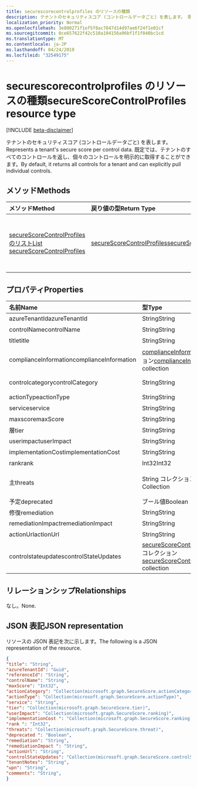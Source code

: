 ```yaml
---
title: securescorecontrolprofiles のリソースの種類
description: テナントのセキュリティスコア (コントロールデータごと) を表します。 既定では、テナントのすべてのコントロールを返し、個々のコントロールを明示的に取得することができます。
localization_priority: Normal
ms.openlocfilehash: 3e800271f1ef5f8ac7847d14d97ae6f24f1e01cf
ms.sourcegitcommit: 0ce657622f42c510a104156a96bf1f1f040bc1cd
ms.translationtype: MT
ms.contentlocale: ja-JP
ms.lasthandoff: 04/24/2019
ms.locfileid: "32549175"
---
```

# <a name="securescorecontrolprofiles-resource-type"></a><span data-ttu-id="5837b-104">securescorecontrolprofiles のリソースの種類</span><span class="sxs-lookup"><span data-stu-id="5837b-104">secureScoreControlProfiles resource type</span></span>

[!INCLUDE [beta-disclaimer](../../includes/beta-disclaimer.md)]

<span data-ttu-id="5837b-105">テナントのセキュリティスコア (コントロールデータごと) を表します。</span><span class="sxs-lookup"><span data-stu-id="5837b-105">Represents a tenant's secure score per control data.</span></span> <span data-ttu-id="5837b-106">既定では、テナントのすべてのコントロールを返し、個々のコントロールを明示的に取得することができます。</span><span class="sxs-lookup"><span data-stu-id="5837b-106">By default, it returns all controls for a tenant and can explicitly pull individual controls.</span></span>


## <a name="methods"></a><span data-ttu-id="5837b-107">メソッド</span><span class="sxs-lookup"><span data-stu-id="5837b-107">Methods</span></span>

| <span data-ttu-id="5837b-108">メソッド</span><span class="sxs-lookup"><span data-stu-id="5837b-108">Method</span></span>   | <span data-ttu-id="5837b-109">戻り値の型</span><span class="sxs-lookup"><span data-stu-id="5837b-109">Return Type</span></span>|<span data-ttu-id="5837b-110">説明</span><span class="sxs-lookup"><span data-stu-id="5837b-110">Description</span></span>|
|:---------------|:--------|:----------|
|[<span data-ttu-id="5837b-111">secureScoreControlProfiles のリスト</span><span class="sxs-lookup"><span data-stu-id="5837b-111">List secureScoreControlProfiles</span></span>](../api/securescorecontrolprofiles-list.md) | [<span data-ttu-id="5837b-112">secureScoreControlProfiles</span><span class="sxs-lookup"><span data-stu-id="5837b-112">secureScoreControlProfiles</span></span>](securescorecontrolprofiles.md) |<span data-ttu-id="5837b-113">securescorecontrolprofiles のオブジェクトのプロパティとメタデータを読み取ります。</span><span class="sxs-lookup"><span data-stu-id="5837b-113">Read properties and metadata of a secureScoreControlProfiles object.</span></span>|


## <a name="properties"></a><span data-ttu-id="5837b-114">プロパティ</span><span class="sxs-lookup"><span data-stu-id="5837b-114">Properties</span></span>

|<span data-ttu-id="5837b-115">名前</span><span class="sxs-lookup"><span data-stu-id="5837b-115">Name</span></span> |<span data-ttu-id="5837b-116">型</span><span class="sxs-lookup"><span data-stu-id="5837b-116">Type</span></span> |<span data-ttu-id="5837b-117">説明</span><span class="sxs-lookup"><span data-stu-id="5837b-117">Description</span></span> |
|:--|:--|:--|
|   <span data-ttu-id="5837b-118">azureTenantId</span><span class="sxs-lookup"><span data-stu-id="5837b-118">azureTenantId</span></span>   |   <span data-ttu-id="5837b-119">String</span><span class="sxs-lookup"><span data-stu-id="5837b-119">String</span></span>  |   <span data-ttu-id="5837b-120">テナント ID の GUID 文字列。</span><span class="sxs-lookup"><span data-stu-id="5837b-120">GUID string for tenant ID.</span></span>  |
|   <span data-ttu-id="5837b-121">controlName</span><span class="sxs-lookup"><span data-stu-id="5837b-121">controlName</span></span> |   <span data-ttu-id="5837b-122">String</span><span class="sxs-lookup"><span data-stu-id="5837b-122">String</span></span>  |   <span data-ttu-id="5837b-123">コントロールの名前を指定します。</span><span class="sxs-lookup"><span data-stu-id="5837b-123">Name of the control.</span></span> |
|   <span data-ttu-id="5837b-124">title</span><span class="sxs-lookup"><span data-stu-id="5837b-124">title</span></span>   |   <span data-ttu-id="5837b-125">String</span><span class="sxs-lookup"><span data-stu-id="5837b-125">String</span></span>  |   <span data-ttu-id="5837b-126">コントロールのタイトルを指定します。</span><span class="sxs-lookup"><span data-stu-id="5837b-126">Title of the control.</span></span>   |
| <span data-ttu-id="5837b-127">complianceInformation</span><span class="sxs-lookup"><span data-stu-id="5837b-127">complianceInformation</span></span> | <span data-ttu-id="5837b-128">[complianceInformation](complianceinformation.md)コレクション</span><span class="sxs-lookup"><span data-stu-id="5837b-128">[complianceInformation](complianceinformation.md) collection</span></span> | <span data-ttu-id="5837b-129">セキュリティで保護されたスコアコントロールに関連付けられているコンプライアンス情報のコレクション</span><span class="sxs-lookup"><span data-stu-id="5837b-129">The collection of compliance information associated with secure score control</span></span> |
|   <span data-ttu-id="5837b-130">controlcategory</span><span class="sxs-lookup"><span data-stu-id="5837b-130">controlCategory</span></span> |   <span data-ttu-id="5837b-131">String</span><span class="sxs-lookup"><span data-stu-id="5837b-131">String</span></span>  |   <span data-ttu-id="5837b-132">コントロールアクションカテゴリ (アカウント、データ、デバイス、アプリ、インフラストラクチャ)。</span><span class="sxs-lookup"><span data-stu-id="5837b-132">Control action category (Account, Data, Device, Apps, Infrastructure).</span></span>  |
|   <span data-ttu-id="5837b-133">actionType</span><span class="sxs-lookup"><span data-stu-id="5837b-133">actionType</span></span>  |   <span data-ttu-id="5837b-134">String</span><span class="sxs-lookup"><span data-stu-id="5837b-134">String</span></span>  |   <span data-ttu-id="5837b-135">アクションの種類 (Config、Review、Behavior) を制御します。</span><span class="sxs-lookup"><span data-stu-id="5837b-135">Control action type (Config, Review, Behavior).</span></span> |
|   <span data-ttu-id="5837b-136">service</span><span class="sxs-lookup"><span data-stu-id="5837b-136">service</span></span> |   <span data-ttu-id="5837b-137">String</span><span class="sxs-lookup"><span data-stu-id="5837b-137">String</span></span>  |   <span data-ttu-id="5837b-138">コントロールを所有するサービス (Exchange、Sharepoint、Azure AD)。</span><span class="sxs-lookup"><span data-stu-id="5837b-138">Service that owns the control (Exchange, Sharepoint, Azure AD).</span></span> |
|   <span data-ttu-id="5837b-139">maxscore</span><span class="sxs-lookup"><span data-stu-id="5837b-139">maxScore</span></span> |  <span data-ttu-id="5837b-140">String</span><span class="sxs-lookup"><span data-stu-id="5837b-140">String</span></span>  |   <span data-ttu-id="5837b-141">指定された日付における現在の取得最高スコア。</span><span class="sxs-lookup"><span data-stu-id="5837b-141">Current obtained max score on specified date.</span></span>   |
|   <span data-ttu-id="5837b-142">層</span><span class="sxs-lookup"><span data-stu-id="5837b-142">tier</span></span> |  <span data-ttu-id="5837b-143">String</span><span class="sxs-lookup"><span data-stu-id="5837b-143">String</span></span>  |   <span data-ttu-id="5837b-144">Control 層 (コア、多層防御、詳細)</span><span class="sxs-lookup"><span data-stu-id="5837b-144">Control tier (Core, Defense in Depth, Advanced.)</span></span>    |
|   <span data-ttu-id="5837b-145">userimpact</span><span class="sxs-lookup"><span data-stu-id="5837b-145">userImpact</span></span> |    <span data-ttu-id="5837b-146">String</span><span class="sxs-lookup"><span data-stu-id="5837b-146">String</span></span>  | <span data-ttu-id="5837b-147">制御を実装するユーザーへの影響 (低、中、高)。</span><span class="sxs-lookup"><span data-stu-id="5837b-147">User impact of implementing control (low, moderate, high).</span></span>    |
|   <span data-ttu-id="5837b-148">implementationCost</span><span class="sxs-lookup"><span data-stu-id="5837b-148">implementationCost</span></span> |    <span data-ttu-id="5837b-149">String</span><span class="sxs-lookup"><span data-stu-id="5837b-149">String</span></span>  |   <span data-ttu-id="5837b-150">implemmentating コントロールのリソースコスト (低、中、高)。</span><span class="sxs-lookup"><span data-stu-id="5837b-150">Resource cost of implemmentating control (low, moderate, high).</span></span> |
|   <span data-ttu-id="5837b-151">rank</span><span class="sxs-lookup"><span data-stu-id="5837b-151">rank</span></span> |  <span data-ttu-id="5837b-152">Int32</span><span class="sxs-lookup"><span data-stu-id="5837b-152">Int32</span></span>   |   <span data-ttu-id="5837b-153">Microsoft のスタックランキング。</span><span class="sxs-lookup"><span data-stu-id="5837b-153">Microsoft's stack ranking of control.</span></span>   |
|   <span data-ttu-id="5837b-154">主</span><span class="sxs-lookup"><span data-stu-id="5837b-154">threats</span></span> |   <span data-ttu-id="5837b-155">String コレクション</span><span class="sxs-lookup"><span data-stu-id="5837b-155">String Collection</span></span>   |   <span data-ttu-id="5837b-156">統制によって軽減される脅威のリスト (accountbreach、datadeletion、dataexのフィルター、dataSpillage、elevationOfPrivilege、maliciousInsider、passwordcracking、phishingOrWhaling、スプーフィング)。</span><span class="sxs-lookup"><span data-stu-id="5837b-156">List of threats the control mitigates (accountBreach,dataDeletion,dataExfiltration,dataSpillage,elevationOfPrivilege,maliciousInsider,passwordCracking,phishingOrWhaling,spoofing).</span></span> |
|   <span data-ttu-id="5837b-157">予定</span><span class="sxs-lookup"><span data-stu-id="5837b-157">deprecated</span></span> |    <span data-ttu-id="5837b-158">ブール値</span><span class="sxs-lookup"><span data-stu-id="5837b-158">Boolean</span></span> |   <span data-ttu-id="5837b-159">コントロールが減価償却されているかどうかを示すフラグです。</span><span class="sxs-lookup"><span data-stu-id="5837b-159">Flag to indicate if a control is depreciated.</span></span>   |
|   <span data-ttu-id="5837b-160">修復</span><span class="sxs-lookup"><span data-stu-id="5837b-160">remediation</span></span> |   <span data-ttu-id="5837b-161">String</span><span class="sxs-lookup"><span data-stu-id="5837b-161">String</span></span>  |   <span data-ttu-id="5837b-162">修復に役立つコントロールの説明。</span><span class="sxs-lookup"><span data-stu-id="5837b-162">Description of what the control will help remediate.</span></span> |
|   <span data-ttu-id="5837b-163">remediationImpact</span><span class="sxs-lookup"><span data-stu-id="5837b-163">remediationImpact</span></span> | <span data-ttu-id="5837b-164">String</span><span class="sxs-lookup"><span data-stu-id="5837b-164">String</span></span>  |   <span data-ttu-id="5837b-165">修復のユーザーへの影響についての説明。</span><span class="sxs-lookup"><span data-stu-id="5837b-165">Description of the impact on users of the remediation.</span></span> |
|   <span data-ttu-id="5837b-166">actionUrl</span><span class="sxs-lookup"><span data-stu-id="5837b-166">actionUrl</span></span> | <span data-ttu-id="5837b-167">String</span><span class="sxs-lookup"><span data-stu-id="5837b-167">String</span></span>  |   <span data-ttu-id="5837b-168">コントロールを actioned できる場所の URL。</span><span class="sxs-lookup"><span data-stu-id="5837b-168">URL to where the control can be actioned.</span></span> |
|   <span data-ttu-id="5837b-169">controlstateupdates</span><span class="sxs-lookup"><span data-stu-id="5837b-169">controlStateUpdates</span></span> |   <span data-ttu-id="5837b-170">[secureScoreControlStateUpdate](securescorecontrolstateupdate.md)コレクション</span><span class="sxs-lookup"><span data-stu-id="5837b-170">[secureScoreControlStateUpdate](securescorecontrolstateupdate.md)   collection</span></span> |    <span data-ttu-id="5837b-171">テナントがコントロールをマークした場所を示すフラグ (ignore、thirdParty、レビュー済み) ([更新プログラム](../api/securescorecontrolprofiles-update.md)をサポート)。</span><span class="sxs-lookup"><span data-stu-id="5837b-171">Flag to indicate where the tenant has marked a control (ignore, thirdParty, reviewed) (supports [update](../api/securescorecontrolprofiles-update.md)).</span></span> |

## <a name="relationships"></a><span data-ttu-id="5837b-172">リレーションシップ</span><span class="sxs-lookup"><span data-stu-id="5837b-172">Relationships</span></span>

<span data-ttu-id="5837b-173">なし。</span><span class="sxs-lookup"><span data-stu-id="5837b-173">None.</span></span>

## <a name="json-representation"></a><span data-ttu-id="5837b-174">JSON 表記</span><span class="sxs-lookup"><span data-stu-id="5837b-174">JSON representation</span></span>

<span data-ttu-id="5837b-175">リソースの JSON 表記を次に示します。</span><span class="sxs-lookup"><span data-stu-id="5837b-175">The following is a JSON representation of the resource.</span></span>

<!-- {
  "blockType": "resource",
  "optionalProperties": [

  ],
  "@odata.type": "microsoft.graph.secureScores"
}-->

```json
{
"title": "String", 
"azureTenantId": "Guid", 
"referenceId": "String", 
"controlName": "String", 
"maxScore": "Int32",
"actionCategory": "Collection(microsoft.graph.SecureScore.actionCategory)",
"actionType": "Collection(microsoft.graph.SecureScore.actionType)",
"service": "String",
"tier": "Collection(microsoft.graph.SecureScore.tier)",
"userImpact": "Collection(microsoft.graph.SecureScore.ranking)",
"implementationCost ": "Collection(microsoft.graph.SecureScore.ranking)",
"rank ": "Int32",
"threats": "Collection(microsoft.graph.SecureScore.threat)",
"deprecated ": "Boolean",
"remediation": "String",
"remediationImpact ": "String",
"actionUrl": "String",
"controlStateUpdates": "Collection(microsoft.graph.SecureScore.controlStateUpdates)",
"tenantNotes": "String",
"upn": "String",
"comments": "String",
}


```


<!--
{
  "type": "#page.annotation",
  "description": "secureScoreControlProfiles resource",
  "keywords": "",
  "section": "documentation",
  "tocPath": "",
  "suppressions": [
    "Error: /api-reference/beta/resources/securescorecontrolprofiles.md:\r\n      Exception processing links.\r\n    System.ArgumentException: Link Definition was null. Link text: !INCLUDE [beta-disclaimer](../../includes/beta-disclaimer.md)\r\n      at ApiDoctor.Validation.DocFile.get_LinkDestinations()\r\n      at ApiDoctor.Validation.DocSet.ValidateLinks(Boolean includeWarnings, String[] relativePathForFiles, IssueLogger issues, Boolean requireFilenameCaseMatch, Boolean printOrphanedFiles)"
  ]
}
-->
